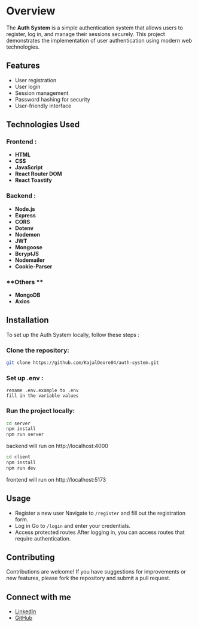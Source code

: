 # Overview

The **Auth System** is a simple authentication system that allows users to register, log in, and manage their sessions securely. This project demonstrates the implementation of user authentication using modern web technologies.

## Features

- User registration  
- User login  
- Session management  
- Password hashing for security  
- User-friendly interface  

## Technologies Used

### **Frontend :**
- **HTML**  
- **CSS**  
- **JavaScript**  
- **React Router DOM**  
- **React Toastify** 

### **Backend :**
- **Node.js**  
- **Express**  
- **CORS**   
- **Dotenv**   
- **Nodemon**
- **JWT**  
- **Mongoose** 
- **BcryptJS**  
- **Nodemailer**  
- **Cookie-Parser**

### **Others **
- **MongoDB**   
- **Axios**


## Installation

To set up the Auth System locally, follow these steps :
### Clone the repository:
```bash
git clone https://github.com/KajalDeore04/auth-system.git 
```
### Set up .env :
```
rename .env.example to .env
fill in the variable values
```
### Run the project locally:
```bash
cd server
npm install
npm run server
```
backend will run on http://localhost:4000

```bash
cd client
npm install
npm run dev
```
frontend will run on http://localhost:5173

## Usage
- Register a new user  Navigate to ```/register``` and fill out the registration form.
- Log in  Go to ```/login``` and enter your credentials.
- Access protected routes  After logging in, you can access routes that require authentication.

## Contributing
Contributions are welcome! If you have suggestions for improvements or new features, please fork the repository and submit a pull request.

## Connect with me
- [LinkedIn](https://www.linkedin.com/in/kajal-deore/)
- [GitHub](https://github.com/KajalDeore04)
